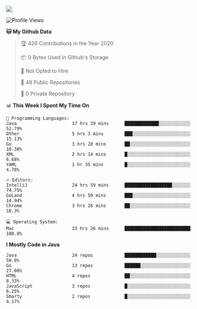 
<a href="https://github.com/helloworlde">
  <img align="" src="https://github-readme-stats.vercel.app/api?username=helloworlde&show_icons=true&count_private=true" />
</a>

<!--START_SECTION:waka-->
![Profile Views](http://img.shields.io/badge/Profile%20Views-38-blue)

**🐱 My Github Data** 

> 🏆 426 Contributions in the Year 2020
 > 
> 📦 0 Bytes Used in Github's Storage 
 > 
> 🚫 Not Opted to Hire
 > 
> 📜 48 Public Repositories
 > 
> 🔑 0 Private Repository 
 > 
📊 **This Week I Spent My Time On** 

```text
💬 Programming Languages: 
Java                     17 hrs 39 mins      █████████████░░░░░░░░░░░░   52.79% 
Other                    5 hrs 3 mins        ███░░░░░░░░░░░░░░░░░░░░░░   15.13% 
Go                       3 hrs 28 mins       ██░░░░░░░░░░░░░░░░░░░░░░░   10.38% 
XML                      2 hrs 14 mins       █░░░░░░░░░░░░░░░░░░░░░░░░   6.68% 
YAML                     1 hr 35 mins        █░░░░░░░░░░░░░░░░░░░░░░░░   4.78%

🔥 Editors: 
IntelliJ                 24 hrs 59 mins      ██████████████████░░░░░░░   74.75% 
GoLand                   4 hrs 59 mins       ███░░░░░░░░░░░░░░░░░░░░░░   14.94% 
Chrome                   3 hrs 26 mins       ██░░░░░░░░░░░░░░░░░░░░░░░   10.3%

💻 Operating System: 
Mac                      33 hrs 26 mins      █████████████████████████   100.0%

```

**I Mostly Code in Java** 

```text
Java                     24 repos            ████████████░░░░░░░░░░░░░   50.0% 
Go                       13 repos            ██████░░░░░░░░░░░░░░░░░░░   27.08% 
HTML                     4 repos             ██░░░░░░░░░░░░░░░░░░░░░░░   8.33% 
JavaScript               3 repos             █░░░░░░░░░░░░░░░░░░░░░░░░   6.25% 
Smarty                   2 repos             █░░░░░░░░░░░░░░░░░░░░░░░░   4.17%

```



<!--END_SECTION:waka-->
